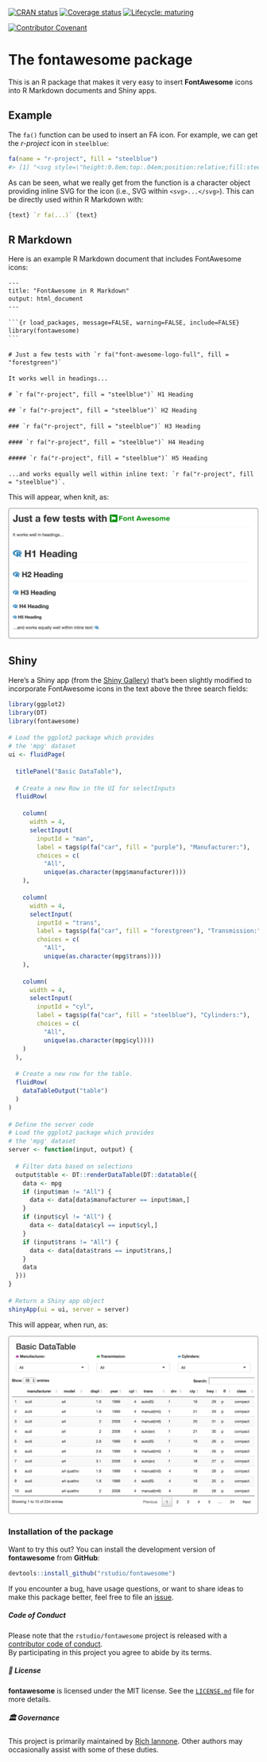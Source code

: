 
<!-- badges: start -->
<a href="https://cran.r-project.org/package=fontawesome"><img src="https://www.r-pkg.org/badges/version/fontawesome" alt="CRAN status" /></a>
<a href="https://codecov.io/gh/rstudio/fontawesome?branch=master"><img src="https://codecov.io/gh/rstudio/fontawesome/branch/master/graph/badge.svg" alt="Coverage status" /></a>
<a href="https://www.tidyverse.org/lifecycle/#maturing"><img src="https://img.shields.io/badge/lifecycle-maturing-blue.svg" alt="Lifecycle: maturing" /></a>

<a href="https://www.contributor-covenant.org/version/2/0/code_of_conduct/"><img src="https://img.shields.io/badge/Contributor%20Covenant-v2.0%20adopted-ff69b4.svg" alt="Contributor Covenant" /></a>
<!-- badges: end -->

# The **fontawesome** package

This is an R package that makes it very easy to insert **FontAwesome**
icons into R Markdown documents and Shiny apps.

## Example

The `fa()` function can be used to insert an FA icon. For example, we
can get the *r-project* icon in `steelblue`:

``` r
fa(name = "r-project", fill = "steelblue")
#> [1] "<svg style=\"height:0.8em;top:.04em;position:relative;fill:steelblue;\" viewBox=\"0 0 581 512\"><path d=\"M581 226.6C581 119.1 450.9 32 290.5 32S0 119.1 0 226.6C0 322.4 103.3 402 239.4 418.1V480h99.1v-61.5c24.3-2.7 47.6-7.4 69.4-13.9L448 480h112l-67.4-113.7c54.5-35.4 88.4-84.9 88.4-139.7zm-466.8 14.5c0-73.5 98.9-133 220.8-133s211.9 40.7 211.9 133c0 50.1-26.5 85-70.3 106.4-2.4-1.6-4.7-2.9-6.4-3.7-10.2-5.2-27.8-10.5-27.8-10.5s86.6-6.4 86.6-92.7-90.6-87.9-90.6-87.9h-199V361c-74.1-21.5-125.2-67.1-125.2-119.9zm225.1 38.3v-55.6c57.8 0 87.8-6.8 87.8 27.3 0 36.5-38.2 28.3-87.8 28.3zm-.9 72.5H365c10.8 0 18.9 11.7 24 19.2-16.1 1.9-33 2.8-50.6 2.9v-22.1z\"/></svg>"
```

As can be seen, what we really get from the function is a character
object providing inline SVG for the icon (i.e., SVG within
`<svg>...</svg>`). This can be directly used within R Markdown with:

``` r
{text} `r fa(...)` {text}
```

## R Markdown

Here is an example R Markdown document that includes FontAwesome icons:

    ---
    title: "FontAwesome in R Markdown"
    output: html_document
    ---
    
    ```{r load_packages, message=FALSE, warning=FALSE, include=FALSE} 
    library(fontawesome)
    ```
    
    # Just a few tests with `r fa("font-awesome-logo-full", fill = "forestgreen")`
    
    It works well in headings...
    
    # `r fa("r-project", fill = "steelblue")` H1 Heading
    
    ## `r fa("r-project", fill = "steelblue")` H2 Heading
    
    ### `r fa("r-project", fill = "steelblue")` H3 Heading
    
    #### `r fa("r-project", fill = "steelblue")` H4 Heading
    
    ##### `r fa("r-project", fill = "steelblue")` H5 Heading
    
    ...and works equally well within inline text: `r fa("r-project", fill = "steelblue")`.

This will appear, when knit, as:

<img src="man/figures/fontawesome_rmd.png">

## Shiny

Here’s a Shiny app (from the [Shiny Gallery](http://shiny.rstudio.com/gallery/basic-datatable.html)) that’s been slightly modified to incorporate FontAwesome icons in the text above the three search fields:

``` r
library(ggplot2)
library(DT)
library(fontawesome)

# Load the ggplot2 package which provides
# the 'mpg' dataset
ui <- fluidPage(
  
  titlePanel("Basic DataTable"),

  # Create a new Row in the UI for selectInputs
  fluidRow(

    column(
      width = 4,
      selectInput(
        inputId = "man",
        label = tags$p(fa("car", fill = "purple"), "Manufacturer:"),
        choices = c(
          "All",
          unique(as.character(mpg$manufacturer))))
    ),

    column(
      width = 4,
      selectInput(
        inputId = "trans",
        label = tags$p(fa("car", fill = "forestgreen"), "Transmission:"),
        choices = c(
          "All",
          unique(as.character(mpg$trans))))
    ),

    column(
      width = 4,
      selectInput(
        inputId = "cyl",
        label = tags$p(fa("car", fill = "steelblue"), "Cylinders:"),
        choices = c(
          "All",
          unique(as.character(mpg$cyl))))
    )
  ),

  # Create a new row for the table.
  fluidRow(
    dataTableOutput("table")
  )
)

# Define the server code
# Load the ggplot2 package which provides
# the 'mpg' dataset
server <- function(input, output) {

  # Filter data based on selections
  output$table <- DT::renderDataTable(DT::datatable({
    data <- mpg
    if (input$man != "All") {
      data <- data[data$manufacturer == input$man,]
    }
    if (input$cyl != "All") {
      data <- data[data$cyl == input$cyl,]
    }
    if (input$trans != "All") {
      data <- data[data$trans == input$trans,]
    }
    data
  }))
}

# Return a Shiny app object
shinyApp(ui = ui, server = server)
```

This will appear, when run, as:

<img src="man/figures/fontawesome_shiny_app.png">

### Installation of the package

Want to try this out? You can install the development version of **fontawesome** from **GitHub**:

``` r
devtools::install_github("rstudio/fontawesome")
```

If you encounter a bug, have usage questions, or want to share ideas to make this package better, feel free to file an [issue](https://github.com/rstudio/fontawesome/issues).

##### Code of Conduct

Please note that the `rstudio/fontawesome` project is released with a [contributor code of conduct](https://www.contributor-covenant.org/version/2/0/code_of_conduct/).<br>By participating in this project you agree to abide by its terms.

##### 📄 License

**fontawesome** is licensed under the MIT license. See the [`LICENSE.md`](LICENSE.md) file for more details.

##### 🏛️ Governance

This project is primarily maintained by [Rich Iannone](https://github.com/rich-iannone). Other authors may occasionally assist with some of these duties.
